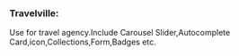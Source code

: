 
<h3>Travelville:</h3>
<p>
	Use for travel agency.Include Carousel Slider,Autocomplete Card,icon,Collections,Form,Badges etc.
</p>









